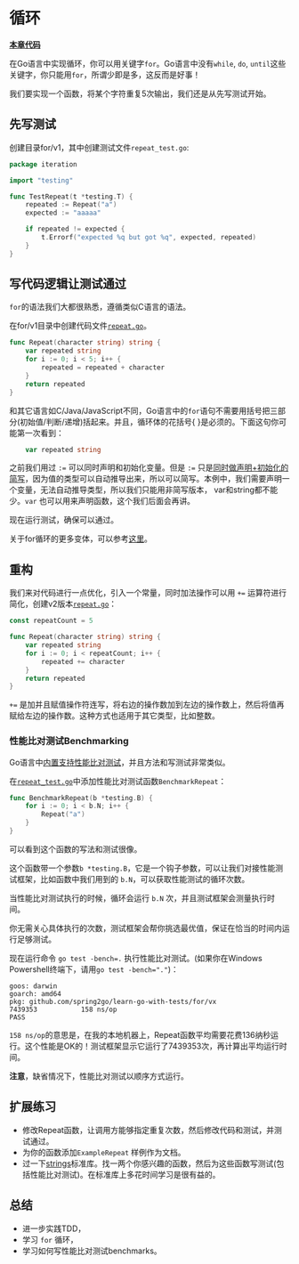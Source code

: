 # 循环

**[本章代码](https://github.com/quii/learn-go-with-tests/tree/master/for)**

在Go语言中实现循环，你可以用关键字`for`。Go语言中没有`while`, `do`, `until`这些关键字，你只能用`for`，所谓少即是多，这反而是好事！

我们要实现一个函数，将某个字符重复5次输出，我们还是从先写测试开始。

## 先写测试

创建目录for/v1，其中创建测试文件`repeat_test.go`:

```go
package iteration

import "testing"

func TestRepeat(t *testing.T) {
    repeated := Repeat("a")
    expected := "aaaaa"

    if repeated != expected {
        t.Errorf("expected %q but got %q", expected, repeated)
    }
}
```

## 写代码逻辑让测试通过

`for`的语法我们大都很熟悉，遵循类似C语言的语法。

在for/v1目录中创建代码文件[`repeat.go`](https://github.com/quii/learn-go-with-tests/blob/master/for/v1/repeat.go)。

```go
func Repeat(character string) string {
    var repeated string
    for i := 0; i < 5; i++ {
        repeated = repeated + character
    }
    return repeated
}
```

和其它语言如C/Java/JavaScript不同，Go语言中的`for`语句不需要用括号把三部分(初始值/判断/递增)括起来。并且，循环体的花括号{ }是必须的。下面这句你可能第一次看到：

```go
    var repeated string
```

之前我们用过 `:=` 可以同时声明和初始化变量。但是 `:=` 只是[同时做声明+初始化的简写](https://gobyexample.com/variables)，因为值的类型可以自动推导出来，所以可以简写。本例中，我们需要声明一个变量，无法自动推导类型，所以我们只能用非简写版本， var和string都不能少。`var` 也可以用来声明函数，这个我们后面会再讲。

现在运行测试，确保可以通过。

关于for循环的更多变体，可以参考[这里](https://gobyexample.com/for)。

## 重构

我们来对代码进行一点优化，引入一个常量，同时加法操作可以用 `+=` 运算符进行简化，创建v2版本[`repeat.go`](https://github.com/quii/learn-go-with-tests/blob/master/for/v2/repeat.go)：

```go
const repeatCount = 5

func Repeat(character string) string {
    var repeated string
    for i := 0; i < repeatCount; i++ {
        repeated += character
    }
    return repeated
}
```

`+=` 是加并且赋值操作符连写，将右边的操作数加到左边的操作数上，然后将值再赋给左边的操作数。这种方式也适用于其它类型，比如整数。

### 性能比对测试Benchmarking

Go语言中[内置支持性能比对测试](https://golang.org/pkg/testing/#hdr-Benchmarks)，并且方法和写测试非常类似。

在[`repeat_test.go`](https://github.com/quii/learn-go-with-tests/blob/master/for/vx/repeat_test.go)中添加性能比对测试函数`BenchmarkRepeat`：

```go
func BenchmarkRepeat(b *testing.B) {
    for i := 0; i < b.N; i++ {
        Repeat("a")
    }
}
```

可以看到这个函数的写法和测试很像。

这个函数带一个参数`b *testing.B`，它是一个钩子参数，可以让我们对接性能测试框架，比如函数中我们用到的 `b.N`，可以获取性能测试的循环次数。

当性能比对测试执行的时候，循环会运行 `b.N` 次，并且测试框架会测量执行时间。

你无需关心具体执行的次数，测试框架会帮你挑选最优值，保证在恰当的时间内运行足够测试。

现在运行命令 `go test -bench=.` 执行性能比对测试。(如果你在Windows Powershell终端下，请用`go test -bench="."`)： 

```text
goos: darwin
goarch: amd64
pkg: github.com/spring2go/learn-go-with-tests/for/vx
7439353           158 ns/op
PASS
```

`158 ns/op`的意思是，在我的本地机器上，Repeat函数平均需要花费136纳秒运行。这个性能是OK的！测试框架显示它运行了7439353次，再计算出平均运行时间。

**注意**，缺省情况下，性能比对测试以顺序方式运行。

## 扩展练习

* 修改Repeat函数，让调用方能够指定重复次数，然后修改代码和测试，并测试通过。
* 为你的函数添加`ExampleRepeat` 样例作为文档。
* 过一下[strings](https://golang.org/pkg/strings)标准库。找一两个你感兴趣的函数，然后为这些函数写测试(包括性能比对测试)。在标准库上多花时间学习是很有益的。

## 总结

* 进一步实践TDD，
* 学习 `for` 循环，
* 学习如何写性能比对测试benchmarks。

